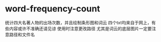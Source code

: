 # word-frequency-count
统计四大名著人物的出场次数，并且绘制条形图和词云
四个txt均来自于网上，有些内容或许不准确还请见谅
使用时注意更改路径 尤其是词云的底层图片一定要注意路径和文件名
